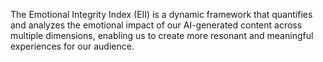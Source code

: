 The Emotional Integrity Index (EII) is a dynamic framework that quantifies and analyzes the emotional impact of our AI-generated content across multiple dimensions, enabling us to create more resonant and meaningful experiences for our audience.